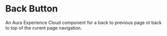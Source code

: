 # Back Button
 An Aura Experience Cloud component for a back to previous page ot back to top of the curent page navigation.
